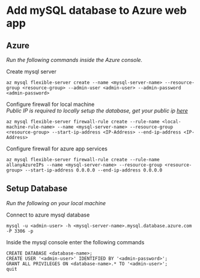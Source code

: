 # Add mySQL database to Azure web app

## Azure
*Run the following commands inside the Azure console.*

Create mysql server
```
az mysql flexible-server create --name <mysql-server-name> --resource-group <resource-group> --admin-user <admin-user> --admin-password <admin-password>
```

Configure firewall for local machine  
*Public IP is required to locally setup the database, get your public ip [here](https://ipinfo.io/ip)*
```
az mysql flexible-server firewall-rule create --rule-name <local-machine-rule-name> --name <mysql-server-name> --resource-group <resource-group> --start-ip-address <IP-Address> --end-ip-address <IP-Address>
```

Configure firewall for azure app services
```
az mysql flexible-server firewall-rule create --rule-name allanyAzureIPs --name <mysql-server-name> --resource-group <resource-group> --start-ip-address 0.0.0.0 --end-ip-address 0.0.0.0
```

## Setup Database
*Run the following on your local machine*

Connect to azure mysql database
```
mysql -u <admin-user> -h <mysql-server-name>.mysql.database.azure.com -P 3306 -p
```

Inside the mysql console enter the following commands
```
CREATE DATABASE <database-name>;
CREATE USER '<admin-user>' IDENTIFIED BY '<admin-password>';
GRANT ALL PRIVILEGES ON <database-name>.* TO '<admin-user>';
quit
```